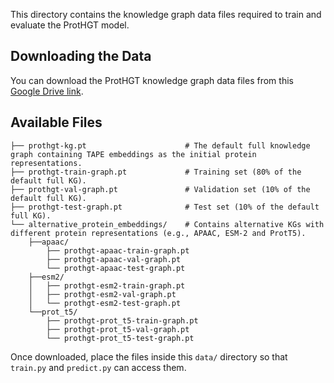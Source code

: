 This directory contains the knowledge graph data files required to train and evaluate the ProtHGT model.

## Downloading the Data

You can download the ProtHGT knowledge graph data files from this [Google Drive link](https://drive.google.com/drive/u/0/folders/1VcMcayVnBD82F7xcUzLFNzlEixRSoFSu).

## Available Files
```
├── prothgt-kg.pt                      # The default full knowledge graph containing TAPE embeddings as the initial protein representations.
├── prothgt-train-graph.pt             # Training set (80% of the default full KG).
├── prothgt-val-graph.pt               # Validation set (10% of the default full KG).
├── prothgt-test-graph.pt              # Test set (10% of the default full KG).
└── alternative_protein_embeddings/    # Contains alternative KGs with different protein representations (e.g., APAAC, ESM-2 and ProtT5).
    ├──apaac/
        ├── prothgt-apaac-train-graph.pt
        ├── prothgt-apaac-val-graph.pt
        └── prothgt-apaac-test-graph.pt
    ├──esm2/
    │   ├── prothgt-esm2-train-graph.pt
    │   ├── prothgt-esm2-val-graph.pt
    │   └── prothgt-esm2-test-graph.pt
    └──prot_t5/
        ├── prothgt-prot_t5-train-graph.pt
        ├── prothgt-prot_t5-val-graph.pt
        └── prothgt-prot_t5-test-graph.pt
```

Once downloaded, place the files inside this `data/` directory so that `train.py` and `predict.py` can access them.